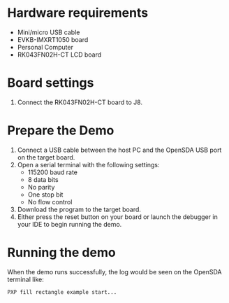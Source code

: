 Hardware requirements
=====================
- Mini/micro USB cable
- EVKB-IMXRT1050 board
- Personal Computer
- RK043FN02H-CT LCD board

Board settings
============
1. Connect the RK043FN02H-CT board to J8.

Prepare the Demo
===============
1.  Connect a USB cable between the host PC and the OpenSDA USB port on the target board.
2.  Open a serial terminal with the following settings:
    - 115200 baud rate
    - 8 data bits
    - No parity
    - One stop bit
    - No flow control
3.  Download the program to the target board.
4.  Either press the reset button on your board or launch the debugger in your IDE to begin running the demo.

Running the demo
===============
When the demo runs successfully, the log would be seen on the OpenSDA terminal like:
~~~~~~~~~~~~~~~~~~~~~~~~~~~~~~~~~~~
PXP fill rectangle example start...
